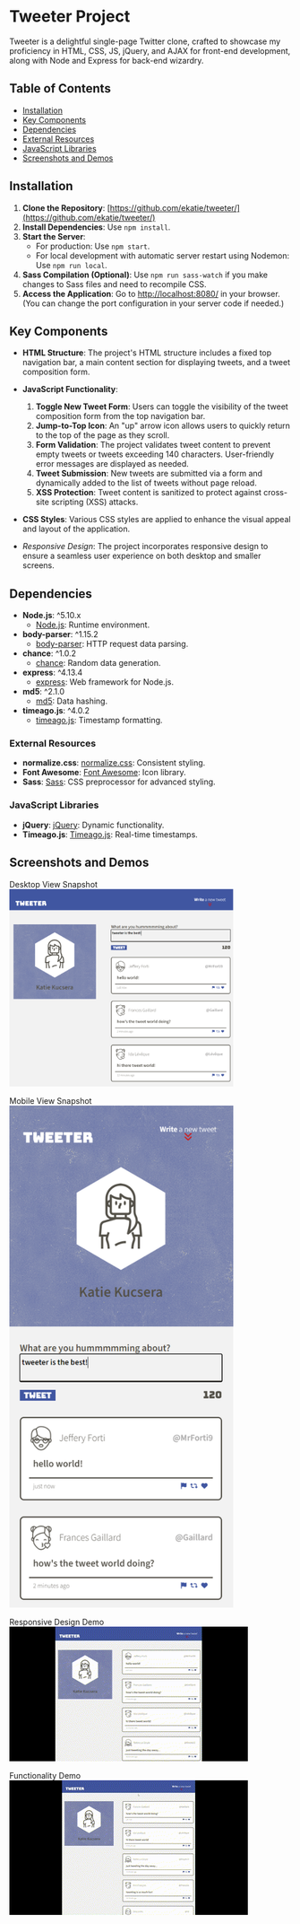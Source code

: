 # Tweeter Project

Tweeter is a delightful single-page Twitter clone, crafted to showcase my proficiency in HTML, CSS, JS, jQuery, and AJAX for front-end development, along with Node and Express for back-end wizardry.

## Table of Contents

- [Installation](#installation)
- [Key Components](#key-components)
- [Dependencies](#dependencies)
- [External Resources](#external-resources)
- [JavaScript Libraries](#javascript-libraries)
- [Screenshots and Demos](#screenshots-and-demos)

## Installation

1. **Clone the Repository**: [https://github.com/ekatie/tweeter/](https://github.com/ekatie/tweeter/)
2. **Install Dependencies**: Use `npm install`.
3. **Start the Server**:
   - For production: Use `npm start`.
   - For local development with automatic server restart using Nodemon: Use `npm run local`.
4. **Sass Compilation (Optional)**: Use `npm run sass-watch` if you make changes to Sass files and need to recompile CSS.
5. **Access the Application**: Go to [http://localhost:8080/](http://localhost:8080/) in your browser. (You can change the port configuration in your server code if needed.)

## Key Components

- **HTML Structure**: The project's HTML structure includes a fixed top navigation bar, a main content section for displaying tweets, and a tweet composition form.

- **JavaScript Functionality**:
   1. **Toggle New Tweet Form**: Users can toggle the visibility of the tweet composition form from the top navigation bar.
   2. **Jump-to-Top Icon**: An "up" arrow icon allows users to quickly return to the top of the page as they scroll.
   3. **Form Validation**: The project validates tweet content to prevent empty tweets or tweets exceeding 140 characters. User-friendly error messages are displayed as needed.
   4. **Tweet Submission**: New tweets are submitted via a form and dynamically added to the list of tweets without page reload.
   5. **XSS Protection**: Tweet content is sanitized to protect against cross-site scripting (XSS) attacks.

- **CSS Styles**: Various CSS styles are applied to enhance the visual appeal and layout of the application.
 - *Responsive Design*: The project incorporates responsive design to ensure a seamless user experience on both desktop and smaller screens.

## Dependencies

- **Node.js**: ^5.10.x
  - [Node.js](https://nodejs.org/): Runtime environment.
- **body-parser**: ^1.15.2
  - [body-parser](https://www.npmjs.com/package/body-parser): HTTP request data parsing.
- **chance**: ^1.0.2
  - [chance](https://www.npmjs.com/package/chance): Random data generation.
- **express**: ^4.13.4
  - [express](https://www.npmjs.com/package/express): Web framework for Node.js.
- **md5**: ^2.1.0
  - [md5](https://www.npmjs.com/package/md5): Data hashing.
- **timeago.js**: ^4.0.2
  - [timeago.js](https://www.npmjs.com/package/timeago.js): Timestamp formatting.

### External Resources

- **normalize.css**: [normalize.css](https://cdnjs.cloudflare.com/ajax/libs/normalize/8.0.1/normalize.min.css): Consistent styling.
- **Font Awesome**: [Font Awesome](https://cdnjs.cloudflare.com/ajax/libs/font-awesome/6.4.2/css/all.min.css): Icon library.
- **Sass**: [Sass](https://sass-lang.com/): CSS preprocessor for advanced styling.

### JavaScript Libraries

- **jQuery**: [jQuery](https://ajax.googleapis.com/ajax/libs/jquery/3.4.1/jquery.min.js): Dynamic functionality.
- **Timeago.js**: [Timeago.js](https://cdnjs.cloudflare.com/ajax/libs/timeago.js/4.0.2/timeago.min.js): Real-time timestamps.

## Screenshots and Demos

Desktop View Snapshot  
<img src="https://github.com/ekatie/tweeter/blob/main/media/screenshot-desktop.png" width="400">  

Mobile View Snapshot  
<img src="https://github.com/ekatie/tweeter/blob/main/media/screenshot-mobile.png" width="400">  

Responsive Design Demo  
![GIF of responsive design from desktop to mobile view](https://github.com/ekatie/tweeter/blob/main/media/responsive-design.gif)  

Functionality Demo  
![GIF of main functionality and various interactive components](https://github.com/ekatie/tweeter/blob/main/media/desktop-tweeter.gif)  